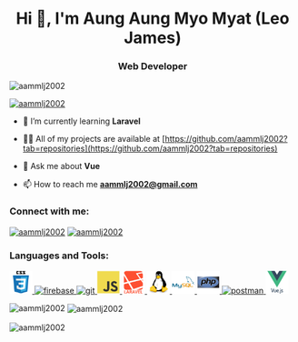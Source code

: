 <h1 align="center">Hi 👋, I'm Aung Aung Myo Myat (Leo James)</h1>
<h3 align="center">Web Developer</h3>

<p align="left"> <img src="https://komarev.com/ghpvc/?username=aammlj2002&label=Profile%20views&color=0e75b6&style=flat" alt="aammlj2002" /> </p>

<p align="left"> <a href="https://github.com/ryo-ma/github-profile-trophy"><img src="https://github-profile-trophy.vercel.app/?username=aammlj2002" alt="aammlj2002" /></a> </p>

- 🌱 I’m currently learning **Laravel**

- 👨‍💻 All of my projects are available at [https://github.com/aammlj2002?tab=repositories](https://github.com/aammlj2002?tab=repositories)

- 💬 Ask me about **Vue**

- 📫 How to reach me **aammlj2002@gmail.com**

<h3 align="left">Connect with me:</h3>
<p align="left">
<a href="https://linkedin.com/in/aammlj2002" target="blank"><img align="center" src="https://raw.githubusercontent.com/rahuldkjain/github-profile-readme-generator/master/src/images/icons/Social/linked-in-alt.svg" alt="aammlj2002" height="30" width="40" /></a>
<a href="https://fb.com/aammlj2002" target="blank"><img align="center" src="https://raw.githubusercontent.com/rahuldkjain/github-profile-readme-generator/master/src/images/icons/Social/facebook.svg" alt="aammlj2002" height="30" width="40" /></a>
</p>

<h3 align="left">Languages and Tools:</h3>
<p align="left"> <a href="https://www.w3schools.com/css/" target="_blank"> <img src="https://raw.githubusercontent.com/devicons/devicon/master/icons/css3/css3-original-wordmark.svg" alt="css3" width="40" height="40"/> </a> <a href="https://firebase.google.com/" target="_blank"> <img src="https://www.vectorlogo.zone/logos/firebase/firebase-icon.svg" alt="firebase" width="40" height="40"/> </a> <a href="https://git-scm.com/" target="_blank"> <img src="https://www.vectorlogo.zone/logos/git-scm/git-scm-icon.svg" alt="git" width="40" height="40"/> </a> <a href="https://developer.mozilla.org/en-US/docs/Web/JavaScript" target="_blank"> <img src="https://raw.githubusercontent.com/devicons/devicon/master/icons/javascript/javascript-original.svg" alt="javascript" width="40" height="40"/> </a> <a href="https://laravel.com/" target="_blank"> <img src="https://raw.githubusercontent.com/devicons/devicon/master/icons/laravel/laravel-plain-wordmark.svg" alt="laravel" width="40" height="40"/> </a> <a href="https://www.linux.org/" target="_blank"> <img src="https://raw.githubusercontent.com/devicons/devicon/master/icons/linux/linux-original.svg" alt="linux" width="40" height="40"/> </a> <a href="https://www.mysql.com/" target="_blank"> <img src="https://raw.githubusercontent.com/devicons/devicon/master/icons/mysql/mysql-original-wordmark.svg" alt="mysql" width="40" height="40"/> </a> <a href="https://www.php.net" target="_blank"> <img src="https://raw.githubusercontent.com/devicons/devicon/master/icons/php/php-original.svg" alt="php" width="40" height="40"/> </a> <a href="https://postman.com" target="_blank"> <img src="https://www.vectorlogo.zone/logos/getpostman/getpostman-icon.svg" alt="postman" width="40" height="40"/> </a> <a href="https://vuejs.org/" target="_blank"> <img src="https://raw.githubusercontent.com/devicons/devicon/master/icons/vuejs/vuejs-original-wordmark.svg" alt="vuejs" width="40" height="40"/> </a> </p>

<p><img align="left" src="https://github-readme-stats.vercel.app/api/top-langs?username=aammlj2002&show_icons=true&locale=en&layout=compact" alt="aammlj2002" /></p>

<p>&nbsp;<img align="center" src="https://github-readme-stats.vercel.app/api?username=aammlj2002&show_icons=true&locale=en" alt="aammlj2002" /></p>

<p><img align="center" src="https://github-readme-streak-stats.herokuapp.com/?user=aammlj2002&" alt="aammlj2002" /></p>
